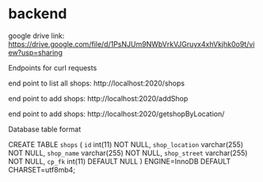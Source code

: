 # backend
google drive link: https://drive.google.com/file/d/1PsNJUm9NWbVrkVJGruyx4xhVkjhk0o9t/view?usp=sharing


Endpoints for curl requests

end point to list all shops:  http://localhost:2020/shops

end point to add shops: http://localhost:2020/addShop

end point to add shops: http://localhost:2020/getshopByLocation/

Database table format

CREATE TABLE `shops` (
  `id` int(11) NOT NULL,
  `shop_location` varchar(255) NOT NULL,
  `shop_name` varchar(255) NOT NULL,
  `shop_street` varchar(255) NOT NULL,
  `cp_fk` int(11) DEFAULT NULL
) ENGINE=InnoDB DEFAULT CHARSET=utf8mb4;

